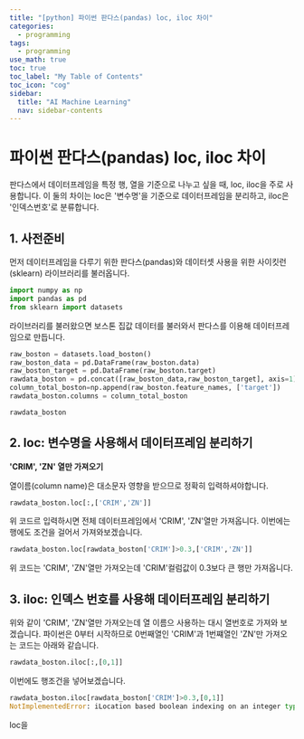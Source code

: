 ```yaml
---
title: "[python] 파이썬 판다스(pandas) loc, iloc 차이" 
categories:
  - programming
tags:
  - programming
use_math: true
toc: true
toc_label: "My Table of Contents"
toc_icon: "cog"
sidebar:
  title: "AI Machine Learning"
  nav: sidebar-contents
---
```


# 파이썬 판다스(pandas) loc, iloc 차이

판다스에서 데이터프레임을 특정 행, 열을 기준으로 나누고 싶을 때, loc, iloc을 주로 사용합니다. 
이 둘의 차이는 loc은 '변수명'을 기준으로 데이터프레임을 분리하고, iloc은 '인덱스번호'로 분류합니다.

## 1. 사전준비

먼저 데이터프레임을 다루기 위한 판다스(pandas)와 데이터셋 사용을 위한 사이킷런(sklearn) 라이브러리를 불러옵니다.

```python
import numpy as np
import pandas as pd
from sklearn import datasets
```

라이브러리를 불러왔으면 보스톤 집값 데이터를 불러와서 판다스를 이용해 데이터프레임으로 만듭니다.

```python
raw_boston = datasets.load_boston()
raw_boston_data = pd.DataFrame(raw_boston.data)
raw_boston_target = pd.DataFrame(raw_boston.target)
rawdata_boston = pd.concat([raw_boston_data,raw_boston_target], axis=1)
column_total_boston=np.append(raw_boston.feature_names, ['target'])
rawdata_boston.columns = column_total_boston

rawdata_boston
```


## 2. loc: 변수명을 사용해서 데이터프레임 분리하기

**'CRIM', 'ZN' 열만 가져오기**

열이름(column name)은 대소문자 영향을 받으므로 정확히 입력하셔야합니다. 

```python
rawdata_boston.loc[:,['CRIM','ZN']]
```
위 코드르 입력하시면 전체 데이터프레임에서 'CRIM', 'ZN'열만 가져옵니다. 
이번에는 행에도 조건을 걸어서 가져와보겠습니다. 

```python
rawdata_boston.loc[rawdata_boston['CRIM']>0.3,['CRIM','ZN']]
```

위 코드는 'CRIM', 'ZN'열만 가져오는데 'CRIM'컬럼값이 0.3보다 큰 행만 가져옵니다. 

## 3. iloc: 인덱스 번호를 사용해 데이터프레임 분리하기

위와 같이 'CRIM', 'ZN'열만 가져오는데 열 이름으 사용하는 대시 열번호로 가져와 보겠습니다.
파이썬은 0부터 시작하므로 0번째열인 'CRIM'과 1번쨰열인 'ZN'만 가져오는 코드는 아래와 같습니다. 

```python
rawdata_boston.iloc[:,[0,1]]
```

이번에도 행조건을 넣어보겠습니다.

```python
rawdata_boston.iloc[rawdata_boston['CRIM']>0.3,[0,1]]
NotImplementedError: iLocation based boolean indexing on an integer type is not available
```

loc을 
